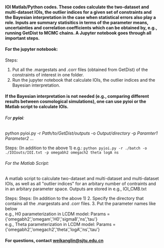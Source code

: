 #### IOI Matlab/Python codes. These codes calculate the two-dataset and multi-dataset IOIs, the outlier indices for a given set of constraints and the Bayesian interpretation in the case when statistical errors also play a role. Inputs are summary statisitics in terms of the parameter means, uncertainties and correlation coefficients which can be obtained by, e.g., running GetDist to MCMC chains. A Jupyter notebook goes through all important steps.
 
 
#### For the jupyter notebook:

Steps:
1. Put all the .margestats and .corr files (obtained from GetDist) of the constraints of interest in one folder.
2. Run the jupyter notebook that calculate IOIs, the outlier indices and the Bayesian interpretation.


#### If the Bayesian interpretation is not needed (e.g., comparing different results between cosmological simulations), one can use **pyioi** or the Matlab script to calculate IOIs.

###### For **pyioi**:
python pyioi.py -r *Path/to/GetDist/outputs* -o *Output/directory* -p *Paramter1* *Parameter2* *...*

Steps: (In addition to the above 1)
e.g.: `python pyioi.py -r ./batch -o ./IOIouts/IOI.txt -p omegabh2 omegach2 theta logA ns`

###### For the Matlab Script:
A matlab script to calculate two-dataset and multi-dataset and multi-dataset IOIs, as well as all "outlier indices" for an arbitary number of contraints and in an arbitary parameter space. Outputs are stored in e.g., IOI_CMB.txt  

Steps: Steps: (In addition to the above 1)
2. Specify the directory that contains all the .margestats and .corr files.
3. Put the parameter names like below  
    e.g., H0 parameterization in LCDM model: Params = {'omegabh2','omegam','H0','sigma8','ns','tau'}   
    e.g., Theta parameterization in LCDM model: Params = {'omegabh2','omegach2','theta','logA','ns','tau'}   



#### 
#### For questions, contact weikanglin@sjtu.edu.cn
